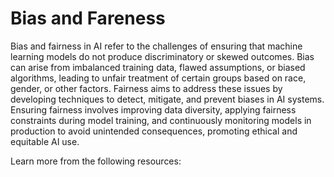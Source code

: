 # Bias and Fareness

Bias and fairness in AI refer to the challenges of ensuring that machine learning models do not produce discriminatory or skewed outcomes. Bias can arise from imbalanced training data, flawed assumptions, or biased algorithms, leading to unfair treatment of certain groups based on race, gender, or other factors. Fairness aims to address these issues by developing techniques to detect, mitigate, and prevent biases in AI systems. Ensuring fairness involves improving data diversity, applying fairness constraints during model training, and continuously monitoring models in production to avoid unintended consequences, promoting ethical and equitable AI use.

Learn more from the following resources:

